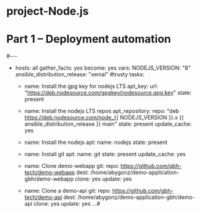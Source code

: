 # project-Node.js 

# Part 1 – Deployment automation #


#---
- hosts: all
  gather_facts: yes
  become: yes
  vars:
    NODEJS_VERSION: "8"
    ansible_distribution_release: "xenial" #trusty
  tasks:
    - name: Install the gpg key for nodejs LTS
      apt_key:
        url: "https://deb.nodesource.com/gpgkey/nodesource.gpg.key"
        state: present

    - name: Install the nodejs LTS repos
      apt_repository:
        repo: "deb https://deb.nodesource.com/node_{{ NODEJS_VERSION }}.x {{ ansible_distribution_release }} main"
        state: present
        update_cache: yes

    - name: Install the nodejs
      apt:
        name: nodejs
        state: present

    - name: Install git
      apt:
        name: git
        state: present
        update_cache: yes

    - name: Clone demo-webapp
      git:
        repo: https://github.com/gbh-tech/demo-webapp
        dest: /home/abygonz/demo-application-gbh/demo-webapp
        clone: yes
        update: yes

    - name: Clone a demo-api
      git:
        repo: https://github.com/gbh-tech/demo-api
        dest: /home/abygonz/demo-application-gbh/demo-api
        clone: yes
        update: yes
...#
